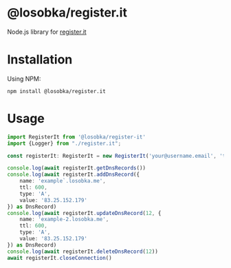 # @losobka/register.it
Node.js library for [register.it](https://www.register.it)

# Installation
Using NPM:
```shell
npm install @losobka/register.it
```

# Usage

```ts
import RegisterIt from '@losobka/register-it'
import {Logger} from "./register.it";

const registerIt: RegisterIt = new RegisterIt('your@username.email', 'type-password-here', 'losobka.me', 10, {trace: (...messages) => console.debug(...messages)} as Logger)

console.log(await registerIt.getDnsRecords())
console.log(await registerIt.addDnsRecord({
    name: 'example`.losobka.me',
    ttl: 600,
    type: 'A',
    value: '83.25.152.179'
}) as DnsRecord)
console.log(await registerIt.updateDnsRecord(12, {
    name: 'example-2.losobka.me',
    ttl: 600,
    type: 'A',
    value: '83.25.152.179'
}) as DnsRecord)
console.log(await registerIt.deleteDnsRecord(12))
await registerIt.closeConnection()
````